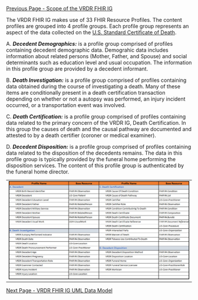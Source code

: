 [Previous Page - Scope of the VRDR FHIR IG](scope_of_the_vrdr_fhir_ig.html)

The VRDR FHIR IG makes use of 33 FHIR Resource Profiles. The content profiles are grouped into 4 profile groups. Each profile group represents an aspect of the data collected on the [U.S. Standard Certificate of Death](https://www.cdc.gov/nchs/data/dvs/DEATH11-03final-ACC.pdf).

A. ***Decedent Demographics:*** is a profile group comprised of profiles containing decedent demographic data. Demograhic data includes information about related persons (Mother, Father, and Spouse) and social determinants such as education level and usual occupation. The information in this profile group are provided by a decedent informant.

B. ***Death Investigation:*** is a profile group comprised of profiles containing data obtained during the course of investigating a death. Many of these items are conditionally present in a death certification transaction depending on whether or not a autopsy was performed, an injury incident occurred, or a transportation event was involved.

C. ***Death Certification:*** is a profile group comprised of profiles containing data related to the primary concern of the VRDR IG, Death Certification. In this group the causes of death and the causal pathway are documented and attested to by a death certifier (coroner or medical examiner).

D. ***Decedent Disposition:*** is a profile group comprised of profiles containing data related to the disposition of the decedents remains. The data in this profile group is typically provided by the funeral home performing the disposition services. The content of this profile group is authenticated by the funeral home director.

<table><tr><td><img src="ProfileInventory.jpg" style="width:100%;"/></td></tr></table>

[Next Page - VRDR FHIR IG UML Data Model](vrdr_fhir_ig_uml_data_model.html)